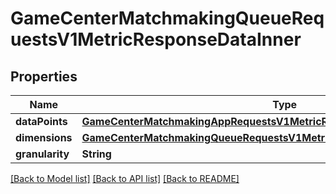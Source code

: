 # GameCenterMatchmakingQueueRequestsV1MetricResponseDataInner

## Properties
Name | Type | Description | Notes
------------ | ------------- | ------------- | -------------
**dataPoints** | [**GameCenterMatchmakingAppRequestsV1MetricResponseDataInnerDataPoints**](GameCenterMatchmakingAppRequestsV1MetricResponseDataInnerDataPoints.md) |  | [optional] 
**dimensions** | [**GameCenterMatchmakingQueueRequestsV1MetricResponseDataInnerDimensions**](GameCenterMatchmakingQueueRequestsV1MetricResponseDataInnerDimensions.md) |  | [optional] 
**granularity** | **String** |  | [optional] 

[[Back to Model list]](../README.md#documentation-for-models) [[Back to API list]](../README.md#documentation-for-api-endpoints) [[Back to README]](../README.md)


